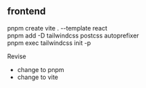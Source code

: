 



## frontend  

pnpm create vite . --template react  
pnpm add -D tailwindcss postcss autoprefixer  
pnpm exec tailwindcss init -p  

Revise  
- change to pnpm  
- change to vite  